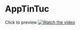 # AppTinTuc
Click to preview
[![Watch the video](https://d33wubrfki0l68.cloudfront.net/d74da08f08b4a17c368b58d36ee23c368b4a6819/fff62/img/homepage/phones.png)](https://www.youtube.com/watch?v=6QC-d9xNN2s)
